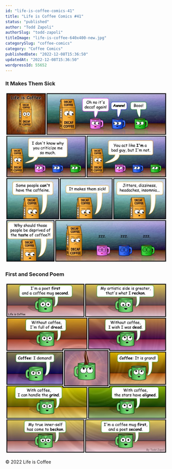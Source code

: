 ```yaml
---
id: "life-is-coffee-comics-41"
title: "Life is Coffee Comics #41"
status: "published"
author: "Todd Zapoli"
authorSlug: "todd-zapoli"
titleImage: "life-is-coffee-640x400-new.jpg"
categorySlug: "coffee-comics"
category: "Coffee Comics"
publishedDate: "2022-12-08T15:36:50"
updatedAt: "2022-12-08T15:36:50"
wordpressId: 55652
---
```


### It Makes Them Sick

![](makes-sick-616x650.jpg)

### First and Second Poem

![](first-poem-616x650.jpg)

© 2022 Life is Coffee
